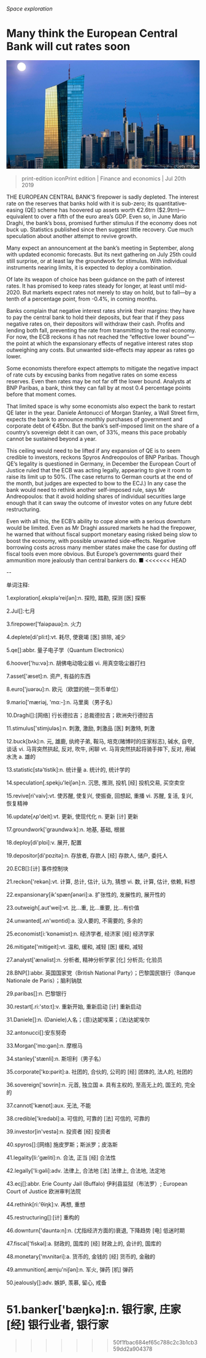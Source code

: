 ###### Space exploration

# Many think the European Central Bank will cut rates soon 

![image](images/20190720_FNP503_0.jpg) 

> print-edition iconPrint edition | Finance and economics | Jul 20th 2019 

THE EUROPEAN CENTRAL BANK’S firepower is sadly depleted. The interest rate on the reserves that banks hold with it is sub-zero; its quantitative-easing (QE) scheme has hoovered up assets worth €2.6trn ($2.9trn)—equivalent to over a fifth of the euro area’s GDP. Even so, in June Mario Draghi, the bank’s boss, promised further stimulus if the economy does not buck up. Statistics published since then suggest little recovery. Cue much speculation about another attempt to revive growth. 

Many expect an announcement at the bank’s meeting in September, along with updated economic forecasts. But its next gathering on July 25th could still surprise, or at least lay the groundwork for stimulus. With individual instruments nearing limits, it is expected to deploy a combination. 

Of late its weapon of choice has been guidance on the path of interest rates. It has promised to keep rates steady for longer, at least until mid-2020. But markets expect rates not merely to stay on hold, but to fall—by a tenth of a percentage point, from -0.4%, in coming months. 

Banks complain that negative interest rates shrink their margins: they have to pay the central bank to hold their deposits, but fear that if they pass negative rates on, their depositors will withdraw their cash. Profits and lending both fall, preventing the rate from transmitting to the real economy. For now, the ECB reckons it has not reached the “effective lower bound”—the point at which the expansionary effects of negative interest rates stop outweighing any costs. But unwanted side-effects may appear as rates go lower. 

Some economists therefore expect attempts to mitigate the negative impact of rate cuts by excusing banks from negative rates on some excess reserves. Even then rates may be not far off the lower bound. Analysts at BNP Paribas, a bank, think they can fall by at most 0.4 percentage points before that moment comes. 

That limited space is why some economists also expect the bank to restart QE later in the year. Daniele Antonucci of Morgan Stanley, a Wall Street firm, expects the bank to announce monthly purchases of government and corporate debt of €45bn. But the bank’s self-imposed limit on the share of a country’s sovereign debt it can own, of 33%, means this pace probably cannot be sustained beyond a year. 

This ceiling would need to be lifted if any expansion of QE is to seem credible to investors, reckons Spyros Andreopoulos of BNP Paribas. Though QE’s legality is questioned in Germany, in December the European Court of Justice ruled that the ECB was acting legally, appearing to give it room to raise its limit up to 50%. (The case returns to German courts at the end of the month, but judges are expected to bow to the ECJ.) In any case the bank would need to rethink another self-imposed rule, says Mr Andreopoulos: that it avoid holding shares of individual securities large enough that it can sway the outcome of investor votes on any future debt restructuring. 

Even with all this, the ECB’s ability to cope alone with a serious downturn would be limited. Even as Mr Draghi assured markets he had the firepower, he warned that without fiscal support monetary easing risked being slow to boost the economy, with possible unwanted side-effects. Negative borrowing costs across many member states make the case for dusting off fiscal tools even more obvious. But Europe’s governments guard their ammunition more jealously than central bankers do. ■ 
<<<<<<< HEAD

-- 

 单词注释:

1.exploration[.eksplә'reiʃәn]:n. 探险, 踏勘, 探测 [医] 探察 

2.Jul[]:七月 

3.firepower['faiәpauә]:n. 火力 

4.deplete[di'pli:t]:vt. 耗尽, 使衰竭 [医] 排除, 减少 

5.qe[]:abbr. 量子电子学（Quantum Electronics） 

6.hoover['hu:vә]:n. 胡佛电动吸尘器 vi. 用真空吸尘器打扫 

7.asset['æset]:n. 资产, 有益的东西 

8.euro['juәrәu]:n. 欧元（欧盟的统一货币单位） 

9.mario['mæriәj, 'mɑ:-]:n. 马里奥（男子名） 

10.Draghi[]:[网络] 行长德拉吉；总裁德拉吉；欧洲央行德拉吉 

11.stimulus['stimjulәs]:n. 刺激, 激励, 刺激品 [医] 刺激特, 刺激 

12.buck[bʌk]:n. 元, 雄鹿, 纨绔子弟, 鞍马, 培克(赌博时的庄家标志), 碱水, 自夸, 谈话 vi. 马背突然拱起, 反对, 吹牛, 闲聊 vt. 马背突然拱起将骑手摔下, 反对, 用碱水洗 a. 雄的 

13.statistic[stә'tistik]:n. 统计量 a. 统计的, 统计学的 

14.speculation[.spekju'leiʃәn]:n. 沉思, 推测, 投机 [经] 投机交易, 买空卖空 

15.revive[ri'vaiv]:vt. 使苏醒, 使复兴, 使振奋, 回想起, 重播 vi. 苏醒, 复活, 复兴, 恢复精神 

16.update[ʌp'deit]:vt. 更新, 使现代化 n. 更新 [计] 更新 

17.groundwork['graundwә:k]:n. 地基, 基础, 根据 

18.deploy[di'plɒi]:v. 展开, 配置 

19.depositor[di'pɒzitә]:n. 存放者, 存款人 [经] 存款人, 储户, 委托人 

20.ECB[]:[计] 事件控制块 

21.reckon['rekәn]:vt. 计算, 总计, 估计, 认为, 猜想 vi. 数, 计算, 估计, 依赖, 料想 

22.expansionary[ik'spænʃәnәri]:a. 扩张性的, 发展性的, 展开性的 

23.outweigh[.aut'wei]:vt. 比...重, 比...重要, 比...有价值 

24.unwanted[.ʌn'wɒntid]:a. 没人要的, 不需要的, 多余的 

25.economist[i:'kɒnәmist]:n. 经济学者, 经济家 [经] 经济学家 

26.mitigate['mitigeit]:vt. 温和, 缓和, 减轻 [医] 缓和, 减轻 

27.analyst['ænәlist]:n. 分析者, 精神分析学家 [化] 分析员; 化验员 

28.BNP[]:abbr. 英国国家党（British National Party）；巴黎国民银行（Banque Nationale de Paris）；脑利钠肽 

29.paribas[]:n. 巴黎银行 

30.restart[.ri:'stɑ:t]:v. 重新开始, 重新启动 [计] 重新启动 

31.Daniele[]:n. (Daniele)人名；(意)达妮埃莱；(法)达妮埃尔 

32.antonucci[]:安东努奇 

33.Morgan['mɒ:gәn]:n. 摩根马 

34.stanley['stænli]:n. 斯坦利（男子名） 

35.corporate['kɒ:pәrit]:a. 社团的, 合伙的, 公司的 [经] 团体的, 法人的, 社团的 

36.sovereign['sɒvrin]:n. 元首, 独立国 a. 具有主权的, 至高无上的, 国王的, 完全的 

37.cannot['kænɒt]:aux. 无法, 不能 

38.credible['kredәbl]:a. 可信的, 可靠的 [法] 可信的, 可靠的 

39.investor[in'vestә]:n. 投资者 [经] 投资者 

40.spyros[]:[网络] 施皮罗斯；斯派罗；皮洛斯 

41.legality[li:'gæliti]:n. 合法, 正当 [经] 合法性 

42.legally['li:gәli]:adv. 法律上, 合法地 [法] 法律上, 合法地, 法定地 

43.ecj[]:abbr. Erie County Jail (Buffalo) 伊利县监狱（布法罗）; European Court of Justice 欧洲审判法院 

44.rethink[ri:'θiŋk]:v. 再想, 重想 

45.restructuring[]:[计] 重构的 

46.downturn['dauntә:n]:n. (尤指经济方面的)衰退, 下降趋势 [电] 低迷时期 

47.fiscal['fiskәl]:a. 财政的, 国库的 [经] 财政上的, 会计的, 国库的 

48.monetary['mʌnitәri]:a. 货币的, 金钱的 [经] 货币的, 金融的 

49.ammunition[.æmju'niʃәn]:n. 军火, 弹药 [机] 弹药 

50.jealously[]:adv. 嫉妒, 羡慕, 留心, 戒备 

51.banker['bæŋkә]:n. 银行家, 庄家 [经] 银行业者, 银行家 
=======
>>>>>>> 50f1fbac684ef65c788c2c3b1cb359dd2a904378

